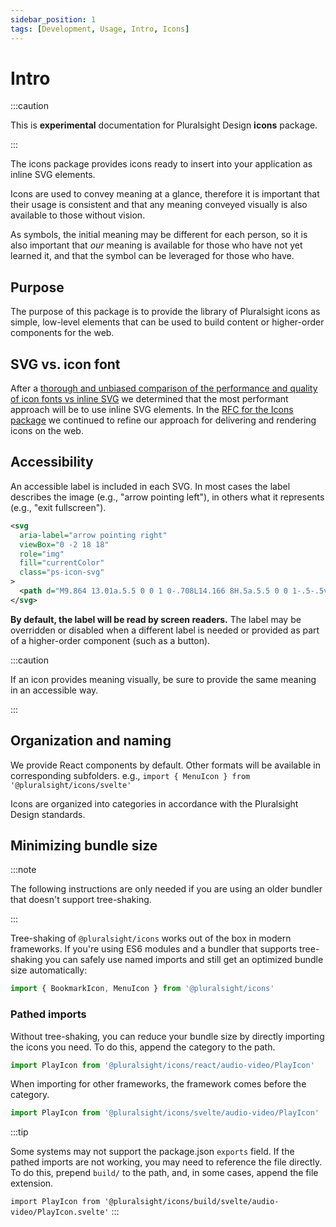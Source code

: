```yaml
---
sidebar_position: 1
tags: [Development, Usage, Intro, Icons]
---
```


# Intro

:::caution

This is **experimental** documentation for Pluralsight Design **icons** package.

:::

<p class="page-subheadline" markdown="1">The icons package provides icons ready to insert into your application as inline SVG elements.</p>

Icons are used to convey meaning at a glance, therefore it is important that their usage is consistent and that any meaning conveyed visually is also available to those without vision.

As symbols, the initial meaning may be different for each person, so it is also important that _our_ meaning is available for those who have not yet learned it, and that the symbol can be leveraged for those who have.

## Purpose

The purpose of this package is to provide the library of Pluralsight icons as simple, low-level elements that can be used to build content or higher-order components for the web.

## SVG vs. icon font

After a [thorough and unbiased comparison of the performance and quality of icon fonts vs inline SVG](https://github.com/pluralsight/tva/discussions/70) we determined that the most performant approach will be to use inline SVG elements. In the [RFC for the Icons package](https://github.com/pluralsight/tva-rfcs/blob/main/text/0000-icons.md) we continued to refine our approach for delivering and rendering icons on the web.

## Accessibility

An accessible label is included in each SVG.
In most cases the label describes the image (e.g., "arrow pointing left"), in others what it represents (e.g., "exit fullscreen").

```xml
<svg
  aria-label="arrow pointing right"
  viewBox="0 -2 18 18"
  role="img"
  fill="currentColor"
  class="ps-icon-svg"
>
  <path d="M9.864 13.01a.5.5 0 0 1 0-.708L14.166 8H.5a.5.5 0 0 1-.5-.5v-1A.5.5 0 0 1 .5 6h13.668L9.864 1.696a.5.5 0 0 1 0-.708l.707-.707a.5.5 0 0 1 .707 0l6.364 6.364a.5.5 0 0 1 0 .707l-6.364 6.364a.5.5 0 0 1-.707 0l-.707-.707Z"/>
</svg>
```

**By default, the label will be read by screen readers.** The label may be overridden or disabled when a different label is needed or provided as part of a higher-order component (such as a button).

:::caution

If an icon provides meaning visually, be sure to provide the same meaning in an accessible way.

:::

## Organization and naming

We provide React components by default. Other formats will be available in corresponding subfolders. e.g., `import { MenuIcon } from '@pluralsight/icons/svelte'`

Icons are organized into categories in accordance with the Pluralsight Design standards.

## Minimizing bundle size

:::note

The following instructions are only needed if you are using an older bundler that doesn't support tree-shaking.

:::

Tree-shaking of `@pluralsight/icons` works out of the box in modern frameworks. If you're using ES6 modules and a bundler that supports tree-shaking you can safely use named imports and still get an optimized bundle size automatically:

```javascript
import { BookmarkIcon, MenuIcon } from '@pluralsight/icons'
```

### Pathed imports

Without tree-shaking, you can reduce your bundle size by directly importing the icons you need. To do this, append the category to the path.

```javascript title="Pathed import for React"
import PlayIcon from '@pluralsight/icons/react/audio-video/PlayIcon'
```

When importing for other frameworks, the framework comes before the category.

```javascript title="Pathed import for Svelte"
import PlayIcon from '@pluralsight/icons/svelte/audio-video/PlayIcon'
```

:::tip

Some systems may not support the package.json `exports` field. If the pathed imports are not working, you may need to reference the file directly. To do this, prepend `build/` to the path, and, in some cases, append the file extension.

`import PlayIcon from '@pluralsight/icons/build/svelte/audio-video/PlayIcon.svelte'`
:::
